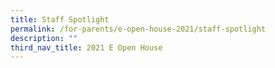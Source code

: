 ```yaml
---
title: Staff Spotlight
permalink: /for-parents/e-open-house-2021/staff-spotlight
description: ""
third_nav_title: 2021 E Open House
---
```

